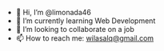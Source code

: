- 👋 Hi, I’m @limonada46
- 🌱 I’m currently learning Web Development
- 💞️ I’m looking to collaborate on a job
- 📫 How to reach me: wilasalq@gmail.com

<!---
limonada46/limonada46 is a ✨ special ✨ repository because its `README.md` (this file) appears on your GitHub profile.
You can click the Preview link to take a look at your changes.
--->

